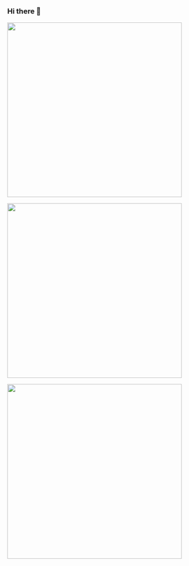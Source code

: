 ### Hi there 👋
<p >
    <a href="https://github.com/georgebawesome">
    <img src="https://github-readme-stats.vercel.app/api?username=genffy&theme=prussian&show_icons=true&count_private=true&hide_border=true"  width="400">
  </a>
</p>
<p >
  <a href="https://github-readme-stats.vercel.app/api/top-langs/?username=genffy&layout=compact&theme=prussian">
    <img src="https://github-readme-stats.vercel.app/api/top-langs/?username=genffy&layout=compact&theme=prussian"  width="400">
  </a>
</p>

<p>
  <a href="https://activity-graph.herokuapp.com/graph?username=genffy&theme=github&hide_border=true">
    <img src="https://activity-graph.herokuapp.com/graph?username=genffy&theme=github&hide_border=true" width="400">
  </a>
</p>
<!--
**genffy/genffy** is a ✨ _special_ ✨ repository because its `README.md` (this file) appears on your GitHub profile.

Here are some ideas to get you started:

- 🔭 I’m currently working on ...
- 🌱 I’m currently learning ...
- 👯 I’m looking to collaborate on ...
- 🤔 I’m looking for help with ...
- 💬 Ask me about ...
- 📫 How to reach me: ...
- 😄 Pronouns: ...
- ⚡ Fun fact: ...
-->
